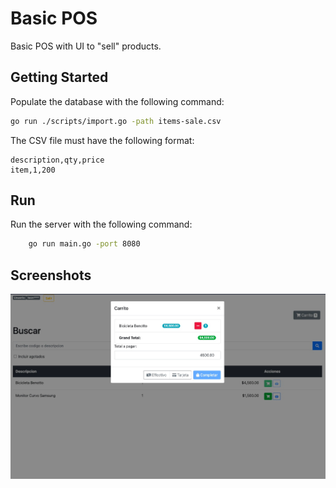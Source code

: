 # Basic POS

Basic POS with UI to "sell" products.

## Getting Started

Populate the database with the following command:

```bash
go run ./scripts/import.go -path items-sale.csv
```

The CSV file must have the following format:

```csv
description,qty,price
item,1,200
```

## Run

Run the server with the following command:
```bash
    go run main.go -port 8080
```

## Screenshots

![img.png](img.png)
